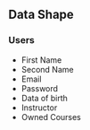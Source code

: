 ## Data Shape

### Users
- First Name
- Second Name
- Email
- Password
- Data of birth
- Instructor
- Owned Courses
